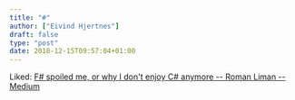 ```yaml
---
title: "#"
author: ["Eivind Hjertnes"]
draft: false
type: "post"
date: 2018-12-15T09:57:04+01:00
---
```


Liked:
[F#
spoiled me, or why I don't enjoy C# anymore -- Roman Liman -- Medium](https://medium.com/@liman.rom/f-spoiled-me-or-why-i-dont-enjoy-c-anymore-39e025035a98)

